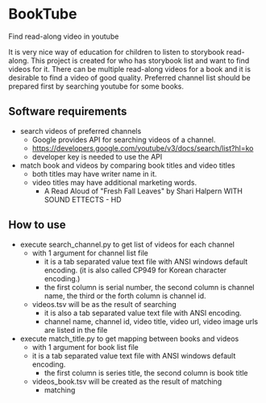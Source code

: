 # BookTube
Find read-along video in youtube

It is very nice way of education for children to listen to storybook read-along.
This project is created for who has storybook list and want to find videos for it.
There can be multiple read-along videos for a book and it is desirable to find a video of good quality.
Preferred channel list should be prepared first by searching youtube for some books.

## Software requirements
* search videos of preferred channels
  * Google provides API for searching videos of a channel.
  * https://developers.google.com/youtube/v3/docs/search/list?hl=ko
  * developer key is needed to use the API
* match book and videos by comparing book titles and video titles
  * both titles may have writer name in it.
  * video titles may have additional marketing words.
    * A Read Aloud of "Fresh Fall Leaves" by Shari Halpern WITH SOUND ETTECTS - HD

## How to use
* execute search_channel.py to get list of videos for each channel
  * with 1 argument for channel list file
    * it is a tab separated value text file with ANSI windows default encoding. (it is also called CP949 for Korean character encoding.)
    * the first column is serial number, the second column is channel name, the third or the forth column is channel id.
  * videos.tsv will be as the result of searching 
    * it is also a tab separated value text file with ANSI encoding.
    * channel name, channel id, video title, video url, video image urls are listed in the file
* execute match_title.py to get mapping between books and videos
  * with 1 argument for book list file
  * it is a tab separated value text file with ANSI windows default encoding.
    * the first column is series title, the second column is book title
  * videos_book.tsv will be created as the result of matching
    * matching 
